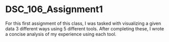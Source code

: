 # DSC_106_Assignment1

For this first assignment of this class, I was tasked with visualizing a given data 3 different ways using 5 different tools.  After completing these, I wrote a concise analysis of my experience using each tool.
